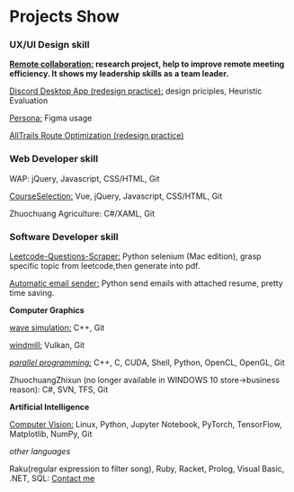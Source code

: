 # Projects Show

### UX/UI Design skill

**[Remote collaboration:](https://github.com/osuyuanqi/CS564) research project, help to improve remote meeting efficiency. It shows my leadership skills as a team leader.**

[Discord Desktop App (redesign practice):](https://github.com/osuyuanqi/CS565/blob/master/565HW2_HeuEval.pdf) design priciples, Heuristic Evaluation

[Persona:](https://github.com/osuyuanqi/CS565/blob/master/Persona.pdf) Figma usage

[AllTrails Route Optimization (redesign practice)](https://github.com/osuyuanqi/CS565/blob/master/Project%207.%20FInal%20Report.pdf)


### Web Developer skill

WAP: jQuery, Javascript, CSS/HTML, Git

[CourseSelection:](https://github.com/osuyuanqi/CS565/tree/master/JS%20practice) Vue, jQuery, Javascript, CSS/HTML, Git

Zhuochuang Agriculture: C#/XAML, Git


### Software Developer skill

[Leetcode-Questions-Scraper:](https://github.com/osuyuanqi/Leetcode-Questions-Scraper) Python selenium (Mac edition), grasp specific topic from leetcode,then generate into pdf.

[Automatic email sender:](https://github.com/osuyuanqi/job-prep/tree/main/email) Python send emails with attached resume, pretty time saving.

**Computer Graphics**

[wave simulation:](https://media.oregonstate.edu/media/t/1_691hlz8u) C++, Git

[windmill:](https://media.oregonstate.edu/media/t/0_vfdrmvbe) Vulkan, Git

*[parallel programming:](https://github.com/osuyuanqi/CS575)* C++, C, CUDA, Shell, Python, OpenCL, OpenGL, Git

ZhuochuangZhixun (no longer available in WINDOWS 10 store->business reason): C#, SVN, TFS, Git

**Artificial Intelligence**

[Computer Vision:](https://github.com/osuyuanqi/CS537) Linux, Python, Jupyter Notebook, PyTorch, TensorFlow, Matplotlib, NumPy, Git

*other languages*

Raku(regular expression to filter song), Ruby, Racket, Prolog, Visual Basic, .NET, SQL: [Contact me](mailto:yuanqingxiao@gmail.com)
